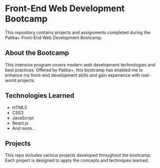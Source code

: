 # Front-End Web Development Bootcamp

This repository contains projects and assignments completed during the Patika+ Front-End Web Development Bootcamp.

## About the Bootcamp

This intensive program covers modern web development technologies and best practices. Offered by Patika+, this bootcamp has enabled me to enhance my front-end development skills and gain experience with real-world projects.

## Technologies Learned

- HTML5
- CSS3
- JavaScript
- React.js
- And more...

## Projects

This repo includes various projects developed throughout the bootcamp. Each project is designed to apply the concepts and techniques learned.
